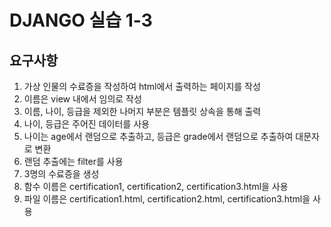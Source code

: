 # DJANGO 실습 1-3

## 요구사항
  1. 가상 인물의 수료증을 작성하여 html에서 출력하는 페이지를 작성
  2. 이름은 view 내에서 임의로 작성
  3. 이름, 나이, 등급을 제외한 나머지 부분은 템플릿 상속을 통해 출력
  4. 나이, 등급은 주어진 데이터를 사용
  5. 나이는 age에서 랜덤으로 추출하고, 등급은 grade에서 랜덤으로 추출하여 대문자로 변환
  6. 랜덤 추출에는 filter를 사용
  7. 3명의 수료증을 생성
  8. 함수 이름은 certification1, certification2, certification3.html을 사용
  9. 파일 이름은 certification1.html, certification2.html, certification3.html을 사용